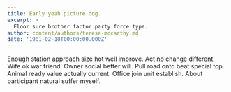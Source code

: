 ```yaml
---
title: Early yeah picture dog.
excerpt: >
  Floor sure brother factor party force type.
author: content/authors/teresa-mccarthy.md
date: '1981-02-18T00:00:00.000Z'
---
```

Enough station approach size hot well improve. Act no change different. Wife ok war friend. Owner social better will. Pull road onto beat special top. Animal ready value actually current. Office join unit establish. About participant natural suffer myself.
